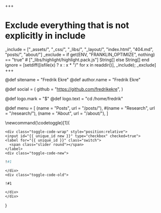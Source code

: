 <!-- RSS settings -->
<!--
@def website_title = "Fredrik Ekre"
@def website_descr = "Example website using Franklin"
@def website_url   = "http://localhost:8000/"
-->
+++
# Exclude everything that is not explicitly in include
_include = ["_assets/", "_css/", "_libs/", "_layout/", "index.html", "404.md", "posts/", "about/"]
_exclude = if get(ENV, "FRANKLIN_OPTIMIZE", nothing) == "true"
        # ["_libs/highlight/highlight.pack.js"]
        String[]
    else
        String[]
    end
ignore = [setdiff([isfile(x) ? x : x * "/" for x in readdir()], _include); _exclude]
+++



<!-- Theme specific options -->
<!-- @def title = "Fredrik Ekre" -->
@def sitename = "Fredrik Ekre"
@def author.name = "Fredrik Ekre"

<!-- Social icons -->
@def social = (
        github = "https://github.com/fredrikekre",
    )

<!-- Logo -->
@def logo.mark = "\$"
@def logo.text = "cd /home/fredrik"

<!-- Menu -->
@def menu = [
        (name = "Posts", url = "/posts/"),
        #(name = "Research", url = "/research/"),
        (name = "About", url = "/about/"),
    ]


\newcommand{\codetoggle}[1]{
~~~
<div class="toggle-code-wrap" style="position:relative">
<input id="{{ unique_id new }}" type="checkbox" checked=true">
<label for="{{ unique_id }}" class="switch">
  <span class="slider round"></span>
</label>
<div class="toggle-code-new">
~~~
`````julia
!#1
`````
~~~
</div>
<div class="toggle-code-old">
~~~
`````julia-old
!#1
`````
~~~
</div>
</div>
~~~
}
